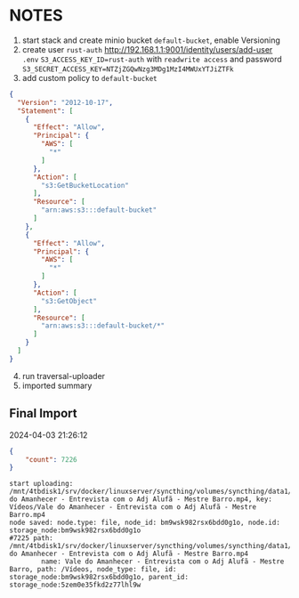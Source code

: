# NOTES

1. start stack and create minio bucket `default-bucket`, enable Versioning
2. create user `rust-auth`
   <http://192.168.1.1:9001/identity/users/add-user>
   `.env`
     `S3_ACCESS_KEY_ID=rust-auth`
       with `readwrite access` and password
     `S3_SECRET_ACCESS_KEY=NTZjZGQwNzg3MDg1MzI4MWUxYTJiZTFk`
3. add custom policy to `default-bucket`

```json
{
  "Version": "2012-10-17",
  "Statement": [
    {
      "Effect": "Allow",
      "Principal": {
        "AWS": [
          "*"
        ]
      },
      "Action": [
        "s3:GetBucketLocation"
      ],
      "Resource": [
        "arn:aws:s3:::default-bucket"
      ]
    },
    {
      "Effect": "Allow",
      "Principal": {
        "AWS": [
          "*"
        ]
      },
      "Action": [
        "s3:GetObject"
      ],
      "Resource": [
        "arn:aws:s3:::default-bucket/*"
      ]
    }
  ]
}
```

4. run traversal-uploader
5. imported summary

## Final Import

2024-04-03 21:26:12

```json
{
    "count": 7226
}
```

```shell
start uploading: /mnt/4tbdisk1/srv/docker/linuxserver/syncthing/volumes/syncthing/data1/Shared/Acervos/Vídeos/Vale do Amanhecer - Entrevista com o Adj Alufã - Mestre Barro.mp4, key: Vídeos/Vale do Amanhecer - Entrevista com o Adj Alufã - Mestre Barro.mp4
node saved: node.type: file, node_id: bm9wsk982rsx6bdd0g1o, node.id: storage_node:bm9wsk982rsx6bdd0g1o
#7225 path: /mnt/4tbdisk1/srv/docker/linuxserver/syncthing/volumes/syncthing/data1/Shared/Acervos/Vídeos/Vale do Amanhecer - Entrevista com o Adj Alufã - Mestre Barro.mp4
        name: Vale do Amanhecer - Entrevista com o Adj Alufã - Mestre Barro, path: /Vídeos, node_type: file, id: storage_node:bm9wsk982rsx6bdd0g1o, parent_id: storage_node:5zem0e35fkd2z77lhl9w
```

